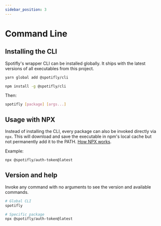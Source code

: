 ```yaml
---
sidebar_position: 3
---
```


# Command Line

## Installing the CLI

Spotifly's wrapper CLI can be installed globally. It ships with the latest versions of all executables from this project.

```bash
yarn global add @spotifly/cli
```

```bash
npm install -g @spotifly/cli
```

Then:

```bash
spotifly [package] [args...]
```

## Usage with NPX

Instead of installing the CLI, every package can also be invoked directly via `npx`. This will download and save the executable in npm's local cache but not permanently add it to the PATH. [How NPX works](https://docs.npmjs.com/cli/v7/commands/npx).

Example:

```bash
npx @spotifly/auth-token@latest
```

## Version and help

Invoke any command with no arguments to see the version and available commands.

```bash
# Global CLI
spotifly

# Specific package
npx @spotifly/auth-token@latest
```
